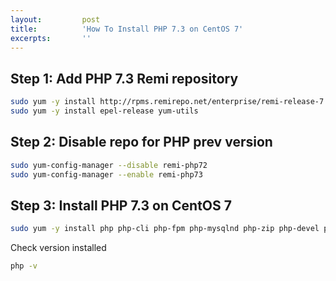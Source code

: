```yaml
---
layout:         post
title:          'How To Install PHP 7.3 on CentOS 7'
excerpts:       ''
---
```


## Step 1: Add PHP 7.3 Remi repository

```bash
sudo yum -y install http://rpms.remirepo.net/enterprise/remi-release-7.rpm 
sudo yum -y install epel-release yum-utils
```

## Step 2: Disable repo for PHP prev version

```bash
sudo yum-config-manager --disable remi-php72
sudo yum-config-manager --enable remi-php73
```

## Step 3: Install PHP 7.3 on CentOS 7

```bash
sudo yum -y install php php-cli php-fpm php-mysqlnd php-zip php-devel php-gd php-mcrypt php-mbstring php-curl php-xml php-pear php-bcmath php-json
```

Check version installed

```bash
php -v
```
